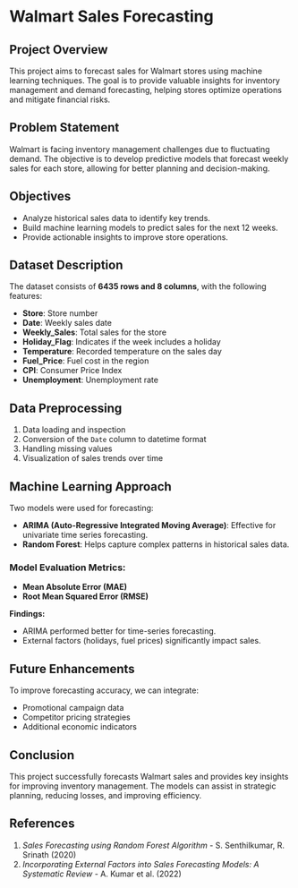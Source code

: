 # Walmart Sales Forecasting

##  Project Overview
This project aims to forecast sales for Walmart stores using machine learning techniques. The goal is to provide valuable insights for inventory management and demand forecasting, helping stores optimize operations and mitigate financial risks.

##  Problem Statement
Walmart is facing inventory management challenges due to fluctuating demand. The objective is to develop predictive models that forecast weekly sales for each store, allowing for better planning and decision-making.

##  Objectives
- Analyze historical sales data to identify key trends.
- Build machine learning models to predict sales for the next 12 weeks.
- Provide actionable insights to improve store operations.

##  Dataset Description
The dataset consists of **6435 rows and 8 columns**, with the following features:
- **Store**: Store number  
- **Date**: Weekly sales date  
- **Weekly_Sales**: Total sales for the store  
- **Holiday_Flag**: Indicates if the week includes a holiday  
- **Temperature**: Recorded temperature on the sales day  
- **Fuel_Price**: Fuel cost in the region  
- **CPI**: Consumer Price Index  
- **Unemployment**: Unemployment rate  

##  Data Preprocessing
1. Data loading and inspection
2. Conversion of the `Date` column to datetime format
3. Handling missing values
4. Visualization of sales trends over time

##  Machine Learning Approach
Two models were used for forecasting:
- **ARIMA (Auto-Regressive Integrated Moving Average)**: Effective for univariate time series forecasting.
- **Random Forest**: Helps capture complex patterns in historical sales data.

### Model Evaluation Metrics:
- **Mean Absolute Error (MAE)**
- **Root Mean Squared Error (RMSE)**

**Findings:**  
- ARIMA performed better for time-series forecasting.
- External factors (holidays, fuel prices) significantly impact sales.

##  Future Enhancements
To improve forecasting accuracy, we can integrate:
- Promotional campaign data
- Competitor pricing strategies
- Additional economic indicators

##  Conclusion
This project successfully forecasts Walmart sales and provides key insights for improving inventory management. The models can assist in strategic planning, reducing losses, and improving efficiency.

##  References
1. *Sales Forecasting using Random Forest Algorithm* - S. Senthilkumar, R. Srinath (2020)  
2. *Incorporating External Factors into Sales Forecasting Models: A Systematic Review* - A. Kumar et al. (2022)
